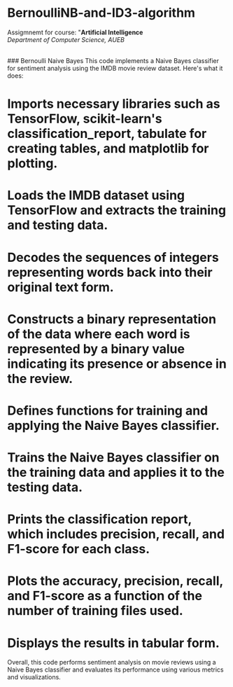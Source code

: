 # BernoulliNB-and-ID3-algorithm


Assigmnemt for course: "**Artificial Intelligence**
<br>*Department of Computer Science, AUEB*

<br>
### Bernoulli Naive Bayes
This code implements a Naive Bayes classifier for sentiment analysis using the IMDB movie review dataset. Here's what it does:

# Imports necessary libraries such as TensorFlow, scikit-learn's classification_report, tabulate for creating tables, and matplotlib for plotting.
# Loads the IMDB dataset using TensorFlow and extracts the training and testing data.
# Decodes the sequences of integers representing words back into their original text form.
# Constructs a binary representation of the data where each word is represented by a binary value indicating its presence or absence in the review.
# Defines functions for training and applying the Naive Bayes classifier.
# Trains the Naive Bayes classifier on the training data and applies it to the testing data.
# Prints the classification report, which includes precision, recall, and F1-score for each class.
# Plots the accuracy, precision, recall, and F1-score as a function of the number of training files used.
# Displays the results in tabular form. <br>
Overall, this code performs sentiment analysis on movie reviews using a Naive Bayes classifier and evaluates its performance using various metrics and visualizations.

